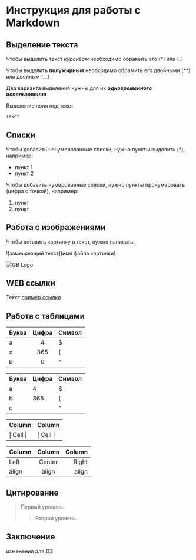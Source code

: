 # Инструкция для работы с Markdown

## Выделение текста

Чтобы выделить текст *курсивом* необходимо обрамить его (*) или (_)

Чтобы выделить **полужирным** необходимо обрамить его двойными (**) или двойным (__)

Два варианта выделения нужны для их **_одновременного использования_**

Выделение поля под текст
```sh
текст
```
## Списки
Чтобы добавить ненумерованные списки, нужно пункты выделить (*), например:
* пункт 1
* пункт 2

Чтобы добавить нумерованные списки, нужно пункты пронумеровать (цифра с точкой), например:

1. пункт
2. пункт

## Работа с изображениями
Чтобы вставить картинку в текст, нужно написать:

![замещающий текст](имя файла картинки)

![GB Logo](GB_logo.jpg)

## WEB ссылки
Текст [пример ссылки](http.example.com "Всплывающая подсказка")

## Работа с таблицами

Буква | Цифра | Символ
------ |:------:|----------
a      | 4     | $
x      | 365   | (
b      |0      | ^  

Буква|Цифра|Символ
---|---|---
a|4|$
b |365|(
c| |^  

Column | Column
------ | ------
\| Cell \|| \| Cell \|  


Column | Column | Column
:----- | :----: | -----:
Left   | Center | Right
align  | align  | align

## Цитирование
>Первый уровень
>>Второй уровень

## Заключение
изменения для ДЗ
